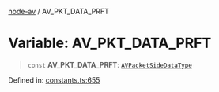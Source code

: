 [node-av](../globals.md) / AV\_PKT\_DATA\_PRFT

# Variable: AV\_PKT\_DATA\_PRFT

> `const` **AV\_PKT\_DATA\_PRFT**: [`AVPacketSideDataType`](../type-aliases/AVPacketSideDataType.md)

Defined in: [constants.ts:655](https://github.com/seydx/av/blob/f8631fc881b394300b1479f511d55cf1c370a87f/src/constants/constants.ts#L655)
